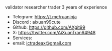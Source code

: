 validator
researcher
trader
3 years of experience

- Telegram: https://t.me/ruaninja           
- Discord : aixuan99cute                                                
- Github: https://github.com/AXgit99
- X: https://twitter.com/AiXuanTran64948 
- Services:                         
- email: ictradeax@gmail.com        
